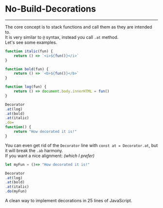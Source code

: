 # No-Build-Decorations
---
The core concept is to stack functions and call them as they are intended to.  
It is very similar to `@` syntax, instead you call `.at` method.  
Let's see some examples.

```JavaScript
function italic(fun) {
	return () => `<i>${fun()}</i>`
}

function bold(fun) {
	return () => `<b>${fun()}</b>`
}

function log(fun) {
	return () => document.body.innerHTML = fun()
}

Decorator
.at(log)
.at(bold)
.at(italic)
.do=
function() {
	return "How decorated it is!"
}
```

You can even get rid of the `Decorator` line with `const at = Decorator.at`, but it will break the `.ab` harmony.  
If you want a nice alignment: _(which I prefer)_
```JavaScript
let myFun = ()=> "How decorated it is!"

Decorator
.at(log)
.at(bold)
.at(italic)
.do(myFun)
```

A clean way to implement decorations in 25 lines of JavaScript.